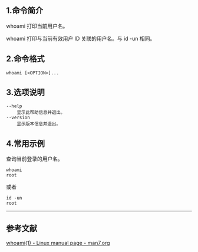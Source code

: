 ## 1.命令简介
whoami 打印当前用户名。

whoami 打印与当前有效用户 ID 关联的用户名。与 id -un 相同。

## 2.命令格式
```shell
whoami [<OPTION>]...
```
## 3.选项说明
```
--help
	显示此帮助信息并退出。
--version
	显示版本信息并退出。
```
## 4.常用示例
查询当前登录的用户名。
```shell
whoami
root
```
或者
```shell
id -un
root
```

---
## 参考文献
[whoami(1) - Linux manual page - man7.org](https://man7.org/linux/man-pages/man1/whoami.1.html)

<Vssue title="whoami" />